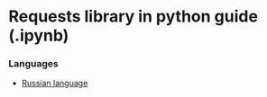 # Requests library in python guide (.ipynb)

### Languages

- [Russian language](/start_guides/translations/requests_rus.ipynb)

